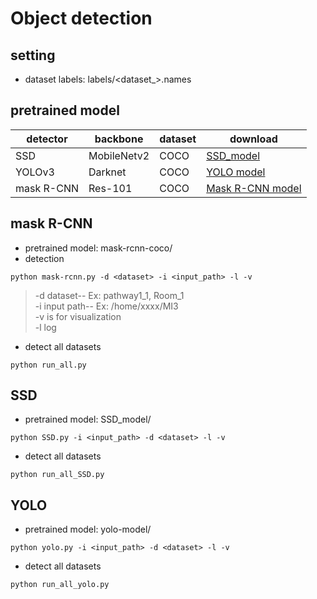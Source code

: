 
# Object detection

## setting

* dataset labels: labels/<dataset_>.names

## pretrained model

| detector  | backbone | dataset | download |
| ------------- | ------------- | ------------- | ------------- |
| SSD | MobileNetv2 | COCO | [SSD_model](https://drive.google.com/open?id=16GR0_LnOKJGJSz8VBUtxlaXbIApvd9IZ) |
| YOLOv3 | Darknet  | COCO | [YOLO model](https://drive.google.com/open?id=1LlLr-cwZaEt4Fhs5ZgF0XmLMr-osQ2vb) |
| mask R-CNN | Res-101 | COCO | [Mask R-CNN model](https://drive.google.com/open?id=1tVzaQQp8PMQlTf0LTP1xglMnKtFD9nf4)  |


## mask R-CNN
* pretrained model: mask-rcnn-coco/
* detection

```
python mask-rcnn.py -d <dataset> -i <input_path> -l -v
```
> -d dataset-- Ex: pathway1_1, Room_1 <br>
> -i input path-- Ex: /home/xxxx/MI3 <br>
> -v is for visualization <br>
> -l log


* detect all datasets
```
python run_all.py
```


## SSD
* pretrained model: SSD_model/

```
python SSD.py -i <input_path> -d <dataset> -l -v
```
* detect all datasets
```
python run_all_SSD.py
```

## YOLO
* pretrained model: yolo-model/

```
python yolo.py -i <input_path> -d <dataset> -l -v
```
* detect all datasets
```
python run_all_yolo.py
```
